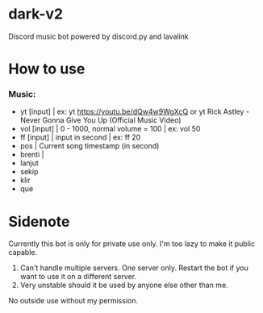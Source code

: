# dark-v2
Discord music bot powered by discord.py and lavalink
  
# **How to use**
 
 ### Music: 
 - yt \[input\] | ex: yt https://youtu.be/dQw4w9WgXcQ or yt Rick Astley - Never Gonna Give You Up (Official Music Video)
 - vol \[input\] | 0 - 1000,  normal volume = 100 | ex: vol 50
 - ff \[input\] | input in second | ex: ff 20
 - pos | Current song timestamp (in second)
 - brenti |
 - lanjut
 - sekip
 - klir
 - que
        

# **Sidenote**

  Currently this bot is only for private use only. I'm too lazy to make it public capable. 

  1. Can't handle multiple servers. One server only. Restart the bot if you want to use it on a different server.
  2. Very unstable should it be used by anyone else other than me.

  No outside use without my permission.

